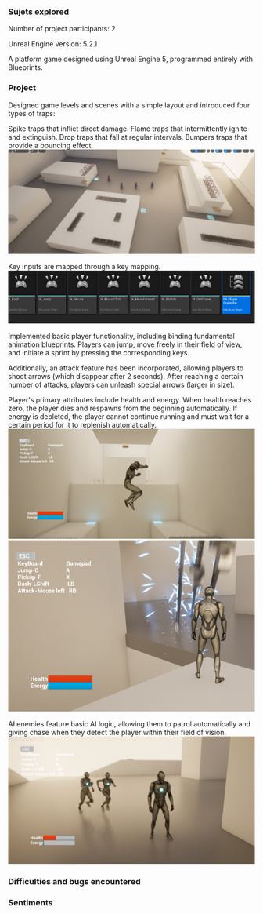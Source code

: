 ### Sujets explored
Number of project participants: 2

Unreal Engine version: 5.2.1

A platform game designed using Unreal Engine 5, programmed entirely with Blueprints.

### Project

Designed game levels and scenes with a simple layout and introduced four types of traps:

Spike traps that inflict direct damage.
Flame traps that intermittently ignite and extinguish.
Drop traps that fall at regular intervals.
Bumpers traps that provide a bouncing effect.
![image](/ScreenShots/S1.png)

Key inputs are mapped through a key mapping.
![image](/ScreenShots/S5.png)

Implemented basic player functionality, including binding fundamental animation blueprints. Players can jump, move freely in their field of view, and initiate a sprint by pressing the corresponding keys.

Additionally, an attack feature has been incorporated, allowing players to shoot arrows (which disappear after 2 seconds). After reaching a certain number of attacks, players can unleash special arrows (larger in size).

Player's primary attributes include health and energy. When health reaches zero, the player dies and respawns from the beginning automatically. If energy is depleted, the player cannot continue running and must wait for a certain period for it to replenish automatically.
![image](/ScreenShots/S2.png)
![image](/ScreenShots/S3.png)

AI enemies feature basic AI logic, allowing them to patrol automatically and giving chase when they detect the player within their field of vision.
![image](/ScreenShots/S4.png)


### Difficulties and bugs encountered


### Sentiments

